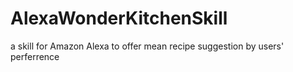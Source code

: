 # AlexaWonderKitchenSkill
a skill for Amazon Alexa to offer mean recipe suggestion  by users' perferrence
